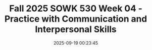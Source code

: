 ---
layout: single_presentation
name: fall-2025-sowk-530-week-04-practice-with-communication-and-interpersonal-skills.md
title: "Fall 2025 SOWK 530 Week 04 - Practice with Communication and Interpersonal Skills"
date:  2025-09-19 00:23:45
presentation_id: 6uGJwn
permalink: /6uGJwn/
redirect_from:
  - /presentations/6uGJwn/fall-2025-sowk-530-week-04-practice-with-communication-and-interpersonal-skills
slides: 
  - slide_name: deck-6uGJwn-large-0.jpeg
    slide_alt: "A pair of sausages resembles jump rope handles, with a cord connecting them, on a purple background. Text: 'PRACTICE with Communication & Interpersonal Skills. Fall 2025 SOWK 530 Week 04. Jacob Campbell, Ph.D. LICSW, Heritage University.'"
  - slide_name: deck-6uGJwn-large-1.jpeg
    slide_alt: "The image is a presentation slide with text. The agenda includes a review of skills and interview barriers. Learning objectives focus on verbal skills, interpersonal practice, and communication techniques. The footer credits Jacob Campbell, Ph.D., LICSW, from Heritage University, with the course title and date."
  - slide_name: deck-6uGJwn-large-2.jpeg
    slide_alt: "A blue and yellow toolbox labeled 'FOLLOWING SKILLS Tools' sits centered on a white background. Text includes: 'Jacob Campbell, Ph.D., LICSW, Heritage University,' and 'Practice w/ Communication & Interpersonal Skills, Fall 2025 SOWK 530 Week 04.'"
  - slide_name: deck-6uGJwn-large-3.jpeg
    slide_alt: "A blue and yellow toolbox icon sits on a white background. Text reads, 'Jacob Campbell, Ph.D. LICSW, Heritage University. Practice with Communication & Interpersonal Skills, Fall 2025 SOWK 530 Week 04.'"
  - slide_name: deck-6uGJwn-large-4.jpeg
    slide_alt: "The slide displays a yellow toolbox icon with a blue top, alongside text listing communication skills: furthering, reflection, closed/open-ended responses, focus, summarizing, and concreteness. It's part of a presentation by Jacob Campbell, Ph.D., for a course on Communication & Interpersonal Skills in Fall 2025, Week 04."
  - slide_name: deck-6uGJwn-large-5.jpeg
    slide_alt: "A blue and yellow toolbox icon is displayed. List on the left: 'Furthering Responses, Reflection Responses, Closed-Ended Responses, Open-Ended Responses, Providing & Maintaining Focus, Summarizing, Seeking Concreteness.' Footer: Jacob Campbell, Ph.D., LICSW, Heritage University; Practice w/ Communication & Interpersonal Skills, Fall 2025 SOWK 530 Week 04."
  - slide_name: deck-6uGJwn-large-6.jpeg
    slide_alt: "A slide includes a list of skills: 'FURTHERING RESPONSES, REFLECTION RESPONSES, CLOSED-ENDED RESPONSES, OPEN-ENDED RESPONSES, PROVIDING & MAINTAINING FOCUS, SUMMARIZING, SEEKING CONCRETENESS.' At the bottom, a blue and yellow toolbox graphic labeled 'FOLLOWING SKILLS Tools.' Context: Educational presentation by Jacob Campbell, Ph.D., LICSW, for Fall 2025 SOWK 530 Week 04."
  - slide_name: deck-6uGJwn-large-7.jpeg
    slide_alt: "A slide lists skills and tools for effective communication on the left, including reflection and summarizing. To the right, it describes 'furthering responses' like nonverbal prompts. Credits mention Jacob Campbell, Ph.D., Heritage University, and cite Hepworth et al., 2023."
  - slide_name: deck-6uGJwn-large-8.jpeg
    slide_alt: "**Object**: Slide content**Action**: Describes communication skills and reflection responses**Context**: Presentation slide titled 'Following Skills Tools' with bullet points on response types and reflection methods. **Text**:- **Furthering Responses**: Closed-ended, open-ended, providing focus, summarizing, seeking concreteness- **Reflection of Content**: Emphasize cognitive aspects of client messages- **Reflection of Affect**: Relate with responses capturing clients' affect- **Footer**: Jacob Campbell, Ph.D. LICSW, Heritage University, Hepworth et al., 2023, Practice with Communication & Interpersonal Skills, Fall 2025 SOWK 530 Week 04"
  - slide_name: deck-6uGJwn-large-9.jpeg
    slide_alt: "A woman stands solemnly among others, projecting intense feelings in a classroom context. Text includes 'EXAMPLE OF SOMEBODY SHARING INTENSE FEELINGS' and references to 'Freedom Writers' and course details at the bottom."
  - slide_name: deck-6uGJwn-large-10.jpeg
    slide_alt: "The slide focuses on 'Following Skills' in counseling, detailing types of reflection responses like simple reflections, complex reflections, and reframing. Context includes tools for skill development in communication courses."
  - slide_name: deck-6uGJwn-large-11.jpeg
    slide_alt: "A presentation slide features 'Following Skills' toolbox, listing communication skills like reflection responses. It details closed-ended responses, restricting replies to short answers. Jacob Campbell, Ph.D., LICSW, presents for a university course.Text:- Furthering Responses- Reflection Responses- Open-ended Responses- Providing & Maintaining Focus- Summarizing- Seeking Concreteness- Following Skills: Tools- Closed-Ended Responses- Define a topic and restrict the client’s response to a few words or a simple yes or no answer.- Jacob Campbell, Ph.D., LICSW- Heritage University- (Hepworth et al., 2023)- Practice w/ Communication & Interpersonal Skills, Fall 2025 SOWK 530 Week 04"
  - slide_name: deck-6uGJwn-large-12.jpeg
    slide_alt: "A presentation slide features headings like 'Furthering Responses' and 'Open-Ended Responses,' with text about inviting expression. A graphic shows 'Following Skills: Tools.' Presented by Jacob Campbell, Ph.D., Heritage University."
  - slide_name: deck-6uGJwn-large-13.jpeg
    slide_alt: "A slide titled 'Providing & Maintaining Focus' outlines methods for effective communication in practice. It includes techniques like furthering, reflection, and open-ended responses, alongside 'Following Skills' tools. Authored by Jacob Campbell, Ph.D."
  - slide_name: deck-6uGJwn-large-14.jpeg
    slide_alt: "The slide features a toolbox graphic labeled 'Following Skills - Tools,' listing: 'Furthering Responses, Reflection Responses, Closed-Ended Responses, Open-Ended Responses, Providing & Maintaining Focus, Seeking Concreteness.' It includes a 'Summarizing' section: 'Highlighting key aspects, Making connections, Reviewing major focal points, Recapitulating highlights and progress.' Jacob Campbell, Ph.D. LICSW  Heritage University  Practice w/ Communication & Interpersonal Skills  Fall 2025 SOWK 530 Week 04"
  - slide_name: deck-6uGJwn-large-15.jpeg
    slide_alt: "The image shows a presentation slide with 'Following Skills' tools and topics like 'Furthering Responses' and 'Summarizing.' It highlights 'Seeking Concreteness' tasks, such as checking perceptions and clarifying terms. An additional text mentions Jacob Campbell at Heritage University."
  - slide_name: deck-6uGJwn-large-16.jpeg
    slide_alt: "A slide features 'Following Skills' tools emphasizing responses, focus, and summarizing. Accompanying points outline techniques for seeking concreteness in communication. Credits note Jacob Campbell and Hepworth et al., for a 2025 course presentation."
  - slide_name: deck-6uGJwn-large-17.jpeg
    slide_alt: "Toolbox diagram illustrates 'Following Skills' with text listing communication techniques like 'Furthering Responses' and 'Summarizing.' Presented by Jacob Campbell, Ph.D., for a communication course at Heritage University."
  - slide_name: deck-6uGJwn-large-18.jpeg
    slide_alt: "A presentation slide showing a toolbox labeled 'FOLLOWING SKILLS.' It includes observer SW, client labels, and a checklist titled 'Initial Session Checklist' for sessions. Text prompts brainstorming and debriefing questions. Jacob Campbell, Ph.D., Heritage University, Fall 2025 SOWK 530 Week 04."
  - slide_name: deck-6uGJwn-large-19.jpeg
    slide_alt: "A presentation slide displays the title 'DEMONSTRATION,' describing challenges faced by an MSW student managing courses, work, and family. It suggests seeking campus social worker support. Credits: Jacob Campbell, Ph.D., LICSW, Heritage University. Course: Practice w/ Communication & Interpersonal Skills, Fall 2025, SOWK 530, Week 04."
  - slide_name: deck-6uGJwn-large-20.jpeg
    slide_alt: "A presentation slide features a role play session for freshmen college students with text outlining a scenario of anxiety, homesickness, and drinking. Contains sections for 'Before,' 'Session,' 'After,' and roles: 'Observer,' 'Interviewee,' and 'Interviewer.' Event details: Fall 2025 SOWK 530 Week 04 by Jacob Campbell, Ph.D., LICSW."
  - slide_name: deck-6uGJwn-large-21.jpeg
    slide_alt: "Slide explaining a role play session: 'ROLE PLAY SESSION 2' featuring Estrella, referred to a social worker at a shelter. She feels conflicted about marriage and violence. Features roles: interviewer, interviewee, observer. Context: communication skills practice, Fall 2025, SOWK 530 Week 04."
  - slide_name: deck-6uGJwn-large-22.jpeg
    slide_alt: "Slide titled 'Role Play Session 3' features text describing a homelessness scenario post-relationship. Instructs practice on housing options and coping skills. Includes labels: Interviewer, Observer, Interviewee. Footer mentions Jacob Campbell, Ph.D., Heritage University."
  - slide_name: deck-6uGJwn-large-23.jpeg
    slide_alt: "A graphic depicts a person with text outlining verbal and nonverbal behaviors. Key points include facial expressions, eye contact, and body positioning. Text emphasizes assessing, eliminating, and increasing nonverbal behaviors. Text: 1. To assess your repetitive nonverbal behaviors2. To eliminate nonverbal styles that hinder effective communication3. To sustain and perhaps increase desirable nonverbal behaviorsSource: Jacob Campbell, Ph.D.LICSW, Heritage University, Hepworth et al., 2023, Practice w/ Communication & Interpersonal Skills, Fall 2025 SOWK 530 Week 04."
  - slide_name: deck-6uGJwn-large-24.jpeg
    slide_alt: "A silhouette stands with headphones around it, symbolizing attentive listening. Quote: 'The opposite of talking isn't listening. The opposite of talking is waiting.' - Fran Lebowitz. Presentation details are at the bottom."
  - slide_name: deck-6uGJwn-large-25.jpeg
    slide_alt: "Diagram with arrows illustrating four body positions: 'Open' (left), 'Closed' (right), 'Relaxed' (top), 'Tense' (bottom). Text highlights posture’s role in communication. Includes course and instructor details at bottom."
  - slide_name: deck-6uGJwn-large-26.jpeg
    slide_alt: "The slide contrasts recommended and not recommended postures. Recommended: expressive arms, forward-leaning body. Not Recommended: rigid posture, folded arms, fidgeting, leaning back. Footer notes source, course, and author details."
  - slide_name: deck-6uGJwn-large-27.jpeg
    slide_alt: "A presentation slide explains the importance of eye contact in client rapport, emphasizing cultural variations. An arrow diagram shows 'No Eye Contact,' 'Moderate Eye Contact,' and 'Constant Eye Contact.'  Text includes:- Jacob Campbell, Ph.D. LICSW- Heritage University- Practice w/ Communication & Interpersonal Skills- Fall 2025 SOWK 530 Week 04"
  - slide_name: deck-6uGJwn-large-28.jpeg
    slide_alt: "Images of six facial expressions labeled as Anger, Disgust, Fear, Joy, Sadness, and Surprise, are displayed in a grid. Context: Presentation on 'Facial Expressions' by Jacob Campbell, Ph.D. Heritage University. 'Practice w/ Communication & Interpersonal Skills,' Fall 2025 SOWK 530 Week 04. (Mizgajski & Morzy, 2019)."
  - slide_name: deck-6uGJwn-large-29.jpeg
    slide_alt: "**Object**: Slide from a presentation  **Action**: Lists recommended and not recommended facial expressions  **Context**: Slide titled 'Facial Expressions' with bullet points under 'Recommended' and 'Not Recommended.' Includes suggestions like direct eye contact and avoiding excessive nodding.**Text**: - Recommended:   - Direct eye contact (except when culturally proscribed)  - Warmth and concern reflected in facial expression  - Eyes at the same level as client's  - Appropriately varied and animated facial expressions  - Mouth relaxed; occasional smiles- Not Recommended:  - Avoidance of eye contact  - Staring or fixating on person or object  - Lifting eyebrow critically  - Eye level higher or lower than client’s  - Nodding head excessively  - Yawning  - Frozen or rigid facial expressions  - Inappropriate slight smile  - Pursing or biting lipsIncludes details like Jacob Campbell, Ph.D. LICSW at Heritage University; reference to Hepworth et al., 2023, for a communication and interpersonal skills course, Fall 2025, SOWK 530 Week 04."
  - slide_name: deck-6uGJwn-large-30.jpeg
    slide_alt: "Silhouette of a person stands against a backdrop divided into four colored zones labeled 'Intimate,' 'Personal,' 'Social,' and 'Public,' indicating body positioning distances with arrows. Text: - 'Body Positioning'- Jacob Campbell, Ph.D., LICSW, Heritage University- Practice w/ Communication & Interpersonal Skills, Fall 2025 SOWK 530 Week 04"
  - slide_name: deck-6uGJwn-large-31.jpeg
    slide_alt: "The image shows a slide from a presentation on 'PHYSICAL PROXIMITY' with two columns: 'Recommended' and 'Not Recommended.' Recommended: 'Three to five feet between chairs.' Not Recommended: 'Excessive closeness or distance,' 'Talking across desk or other barrier.' Created by Jacob Campbell, Ph.D., LICSW, Heritage University for Fall 2025 SOWK 530 Week 04."
  - slide_name: deck-6uGJwn-large-32.jpeg
    slide_alt: "Three beige squares display the words 'Tone,' 'Volume,' and 'Cadence,' illustrating elements of paraverbal communication. The slide is titled 'PARAVERBAL COMMUNICATION' with additional text about a presentation by Jacob Campbell, Ph.D., LICSW."
  - slide_name: deck-6uGJwn-large-33.jpeg
    slide_alt: "The slide displays the phrase 'HOW CAN I HELP YOU,' with 'HOW' in an orange box. It's titled 'TONE OF VOICE.' Context: Presentation on communication skills at Heritage University by Jacob Campbell, Ph.D., LICSW, for Fall 2023 SOWK 530 Week 04."
  - slide_name: deck-6uGJwn-large-34.jpeg
    slide_alt: "Text 'HOW CAN I HELP YOU' appears centrally, with 'CAN' highlighted in orange. The slide is titled 'TONE OF VOICE.' The footer reads 'Jacob Campbell, Ph.D. LICSW, Heritage University,' and 'Practice w/ Communication & Interpersonal Skills, Fall 2025 SOWK 530 Week 04.' The background is white."
  - slide_name: deck-6uGJwn-large-35.jpeg
    slide_alt: "Text 'HOW CAN I HELP YOU' is centered, with the 'I' highlighted in orange. Title reads 'TONE OF VOICE.' Footer: 'Jacob Campbell, Ph.D., LICSW, Heritage University,' 'Practice w/ Communication & Interpersonal Skills,' 'Fall 2025 SOWK 530 Week 04.'"
  - slide_name: deck-6uGJwn-large-36.jpeg
    slide_alt: "The slide features the bold text 'HOW CAN I HELP YOU,' with 'HELP' in orange. It's titled 'TONE OF VOICE.' Additional text includes: Jacob Campbell, Ph.D., LICSW, Heritage University, Practice w/ Communication & Interpersonal Skills, Fall 2025 SOWK 530 Week 04."
  - slide_name: deck-6uGJwn-large-37.jpeg
    slide_alt: "Text-centered slide states 'HOW CAN I HELP YOU', with 'YOU' highlighted. Title reads 'TONE OF VOICE'. Footer includes 'Jacob Campbell, Ph.D. LICSW' and course details."
  - slide_name: deck-6uGJwn-large-38.jpeg
    slide_alt: "**Object:** Comparison table  **Action:** Lists recommended and not recommended voice qualities  **Context:** Presentation slide on communication skills  **Text:**- **Voice**  - **Recommended:** Clearly audible but not loud, warmth in tone, modulated voice, moderate tempo  - **Not Recommended:** Mumbling, monotonic, halting, grammatical errors, silences, animated speech, inconsistent tempo, nervous laughter, throat clearing, speaking loudly**Additional Details:**- Jacob Campbell, Ph.D. LICSW, Heritage University- Hepworth et al., 2023- Practice w/ Communication & Interpersonal Skills- Fall 2025 SOWK 530 Week 04"
  - slide_name: deck-6uGJwn-large-39.jpeg
    slide_alt: "Text slide listing inappropriate interviewing technique barriers, including stacking questions, leading questions, and inappropriate interruptions. Additional barriers: parroting phrases, dwelling on past, tangential exploration. Context: Academic presentation on communication skills."
presentation_description_md: >
  Week%20four%20is%20synchronous,%20with%20a%20class%20session%20on%20Saturday%20(09/20/25).%20The%20reading%20in%20Hepworth%20et%20al.%20(2023)%20continues%20the%20focus%20on%20developing%20effective%20communication%20patterns%20with%20our%20clients.%20There%20are%20forums%20for%20students%20to%20share%20how%20they%20have%20developed%20complex%20skills,%20discuss%20the%20impact%20of%20counterproductive%20patterns%20on%20involuntary%20clients,%20and%20consider%20their%20own%20communication%20patterns.%20During%20the%20in-person%20class%20session,%20we%20will%20practice%20the%20following%20skills%20and%20examine%20our%20verbal%20and%20non-verbal%20communication%20patterns.%20The%20agenda%20is%20as%20follows:%0A%0A-%20Review%20of%20and%20practice%20with%20following%20skills%0A-%20Review%20and%20examples%20of%20verbal%20and%20nonverbal%20behavior%0A-%20Barriers%20to%20Interviewing%0A%0ALearning%20Objectives%20for%20this%20week%20include:%0A%0A-%20Reflect%20on%20the%20process%20of%20learning%20complex%20interpersonal%20and%20communication%20skills%20relevant%20to%20social%20work%20practice.%0A-%20Identify%20and%20evaluate%20counterproductive%20communication%20patterns%20that%20may%20emerge%20in%20interactions%20with%20clients,%20particularly%20those%20who%20are%20non-voluntary.%0A-%20Analyze%20the%20ethical%20and%20relational%20implications%20of%20counterproductive%20communication%20patterns.%0A-%20Identify%20and%20demonstrate%20effective%20use%20of%20verbal%20following%20skills%20to%20facilitate%20client%20engagement.%0A-%20Practice%20interpersonal%20helping%20skills%20through%20role-play%20scenarios,%20integrating%20feedback%20to%20improve%20self-awareness%20and%20interviewing%20effectiveness.%0A-%20Evaluate%20and%20apply%20verbal%20and%20nonverbal%20communication%20techniques%20to%20strengthen%20therapeutic%20rapport.
downloadable_slides: deck-6uGJwn.pdf
slides_count: 40
header:
  teaser: deck-6uGJwn-thumb-0.jpeg
presentation_video: 
location: "Heritage University"
tags:
  - Heritage University
  - MSW Program
  - SOWK 530
---